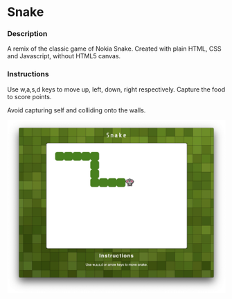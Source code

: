 # Snake
<!---
Read Me Contents
-->

### Description

A remix of the classic game of Nokia Snake. Created with plain HTML, CSS and Javascript, without HTML5 canvas.

### Instructions

Use w,a,s,d keys to move up, left, down, right respectively. Capture the food to score points.

Avoid capturing self and colliding onto the walls.

![alt text](https://github.com/limty/project-1/blob/master/screenshot.jpg)
